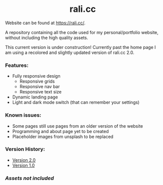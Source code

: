 # <h1 align="center"> rali.cc </h1>
Website can be found at https://rali.cc/.


A repository containing all the code used for my personal/portfolio website, without including the high quality assets.

This current version is under construction! Currently past the home page I am using a recolored and slightly updated version of rali.cc 2.0.

### Features:
* Fully responsive design
  * Responsive grids
  * Responsive nav bar
  * Responsive text size
* Dynamic landing page
* Light and dark mode switch (that can remember your settings)

### Known issues:
* Some pages still use pages from an older version of the website
* Programming and about page yet to be created
* Placeholder images from unsplash to be replaced

### Version History:
* <a href="https://github.com/rali9000/rali.cc/tree/rali.cc-v2"> Version 2.0 </a>
* <a href="https://github.com/rali9000/rali.cc/tree/rali.cc-v1"> Version 1.0 </a>

### *Assets not included*
